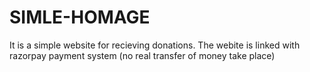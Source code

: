 # SIMLE-HOMAGE

It is a simple website for recieving donations.
The webite is linked with razorpay payment system  (no real transfer of money take place)

